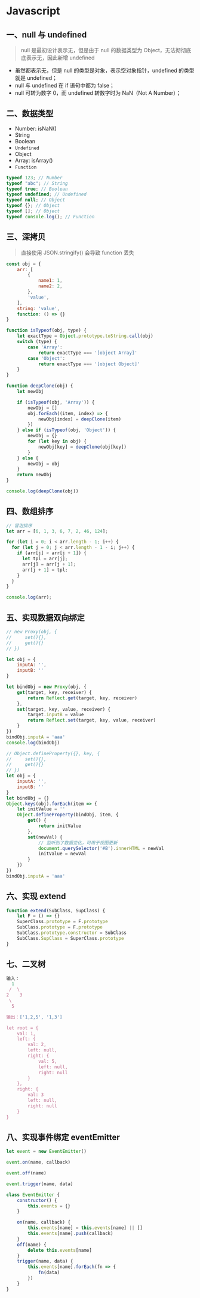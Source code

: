 # Javascript

## 一、null 与 undefined

> null 是最初设计表示无，但是由于 null 的数据类型为 Object，无法彻彻底底表示无，因此新增 undefined

- 虽然都表示无，但是 null 的类型是对象，表示空对象指针，undefined 的类型就是 undefined；
- null 与 undefined 在 if 语句中都为 false；
- null 可转为数字 0，而 undefined 转数字时为 NaN（Not A Number）；

## 二、数据类型

- Number: isNaN()
- String
- Boolean
- `Undefined`
- Object
- Array: isArray()
- `Function`

```js
typeof 123; // Number
typeof "abc"; // String
typeof true; // Boolean
typeof undefined; // Undefined
typeof null; // Object
typeof {}; // Object
typeof []; // Object
typeof console.log(); // Function
```

## 三、深拷贝

> 直接使用 JSON.stringify() 会导致 function 丢失

```js
const obj = {
    arr: [
        {
            name1: 1,
            name2: 2,
        },
        'value',
    ],
    string: 'value',
    function: () => {}
}

function isTypeof(obj, type) {
    let exactType = Object.prototype.toString.call(obj)
    switch (type) {
        case 'Array':
            return exactType === '[object Array]'
        case 'Object':
            return exactType === '[object Object]'
    }
}

function deepClone(obj) {
    let newObj

    if (isTypeof(obj, 'Array')) {
        newObj = []
        obj.forEach((item, index) => {
            newObj[index] = deepClone(item)
        })
    } else if (isTypeof(obj, 'Object')) {
        newObj = {}
        for (let key in obj) {
            newObj[key] = deepClone(obj[key])
        }
    } else {
        newObj = obj
    }
    return newObj
}

console.log(deepClone(obj))
```

## 四、数组排序

```js
// 冒泡排序
let arr = [6, 1, 3, 6, 7, 2, 46, 124];

for (let i = 0; i < arr.length - 1; i++) {
  for (let j = 0; j < arr.length - 1 - i; j++) {
    if (arr[j] < arr[j + 1]) {
      let tpl = arr[j];
      arr[j] = arr[j + 1];
      arr[j + 1] = tpl;
    }
  }
}

console.log(arr);
```
## 五、实现数据双向绑定
```js
// new Proxy(obj, {
//     set(){},
//     get(){}
// })

let obj = {
    inputA: '',
    inputB: ''
}

let bindObj = new Proxy(obj, {
    get(target, key, receiver) {
        return Reflect.get(target, key, receiver)
    },
    set(target, key, value, receiver) {
        target.inputB = value
        return Reflect.set(target, key, value, receiver)
    }
})
bindObj.inputA = 'aaa'
console.log(bindObj)
```

```js
// Object.defineProperty({}, key, {
//     set(){},
//     get(){}
// })
let obj = {
    inputA: '',
    inputB: ''
}
let bindObj = {}
Object.keys(obj).forEach(item => {
    let initValue = ''
    Object.defineProperty(bindObj, item, {
        get() {
            return initValue
        },
        set(newVal) {
            // 监听到了数据变化，可用于视图更新
            document.querySelector('#B').innerHTML = newVal
            initValue = newVal
        }
    })
})
bindObj.inputA = 'aaa'
```

## 六、实现 extend

```js
function extend(SubClass, SupClass) {
    let F = () => {}
    SuperClass.prototype = F.prototype
    SubClass.prototype = F.prototype
    SubClass.prototype.constructor = SubClass
    SubClass.SupClass = SuperClass.prototype
}

```

## 七、二叉树
```js
输入：
  1
 /  \
2    3
 \
  5

输出：['1,2,5', '1,3']

let root = {
    val: 1,
    left: {
        val: 2,
        left: null,
        right: {
            val: 5,
            left: null,
            right: null
        }
    },
    right: {
        val: 3
        left: null,
        right: null
    }
}
```

## 八、实现事件绑定 eventEmitter
```js
let event = new EventEmitter()

event.on(name, callback)

event.off(name)

event.trigger(name, data)

class EventEmitter {
    constructor() {
        this.events = {}
    }

    on(name, callback) {
        this.events[name] = this.events[name] || []
        this.events[name].push(callback)
    }
    off(name) {
        delete this.events[name]
    }
    trigger(name, data) {
        this.events[name].forEach(fn => {
            fn(data)
        })
    }
}
```